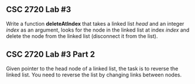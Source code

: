 ## CSC 2720 Lab #3
Write a function **deleteAtIndex** that takes a linked list *head* and an integer *index* as an argument, looks for the node in the linked list at index *index* and delete the node from the linked list (disconnect it from the list).

## CSC 2720 Lab #3 Part 2
Given pointer to the head node of a linked list, the task is to reverse the linked list. You need to reverse the list by changing links between nodes.